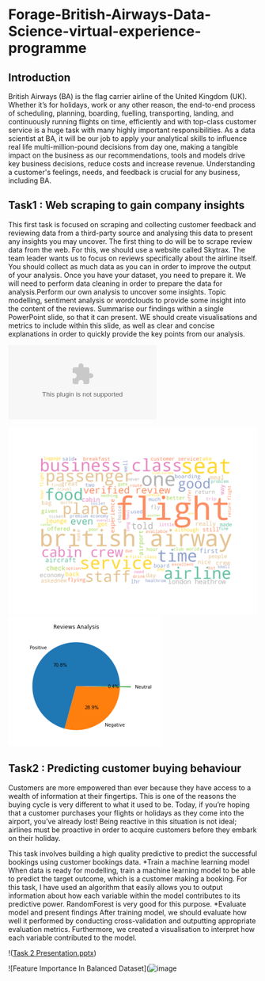 # Forage-British-Airways-Data-Science-virtual-experience-programme

## Introduction
British Airways (BA) is the flag carrier airline of the United Kingdom (UK). Whether it’s for holidays, work or any other reason, the end-to-end process of scheduling, planning, boarding, fuelling, transporting, landing, and continuously running flights on time, efficiently and with top-class customer service is a huge task with many highly important responsibilities.
As a data scientist at BA, it will be our job to apply your analytical skills to influence real life multi-million-pound decisions from day one, making a tangible impact on the business as our recommendations, tools and models drive key business decisions, reduce costs and increase revenue.
Understanding a customer's feelings, needs, and feedback is crucial for any business, including BA.


## Task1 : Web scraping to gain company insights
This first task is focused on scraping and collecting customer feedback and reviewing data from a third-party source and analysing this data to present any insights you may uncover.
The first thing to do will be to scrape review data from the web. For this, we should use a website called Skytrax.
The team leader wants us to focus on reviews specifically about the airline itself. You should collect as much data as you can in order to improve the output of your analysis.
Once you have your dataset, you need to prepare it. We will need to perform data cleaning in order to prepare the data for analysis.Perform our own analysis to uncover some insights. Topic modelling, sentiment analysis or wordclouds to provide some insight into the content of the reviews.
Summarise our findings within a single PowerPoint slide, so that it can present. WE should create visualisations and metrics to include within this slide, as well as clear and concise explanations in order to quickly provide the key points from our analysis.

![Task1 Presentation.pptx](https://github.com/Dinesh276/Forage-British-Airways-Data-Science-virtual-experience-programme/raw/main/Task1/Presentation%20Template%20-%20Task%201.pptx)

![Word Cloud](https://github.com/Dinesh276/Forage-British-Airways-Data-Science-virtual-experience-programme/blob/main/Task1/word_cloud1.png?raw=true)
                 ![Review Sentiments Percentage](https://github.com/Dinesh276/Forage-British-Airways-Data-Science-virtual-experience-programme/blob/main/Task1/Review_Sentiment_percentage.PNG?raw=true)
## Task2 : Predicting customer buying behaviour
Customers are more empowered than ever because they have access to a wealth of information at their fingertips. This is one of the reasons the buying cycle is very different to what it used to be. Today, if you’re hoping that a customer purchases your flights or holidays as they come into the airport, you’ve already lost! Being reactive in this situation is not ideal; airlines must be proactive in order to acquire customers before they embark on their holiday.

This task involves building a high quality predictive to predict the successful bookings using customer bookings data.
*Train a machine learning model
When data is ready for modelling, train a machine learning model to be able to predict the target outcome, which is a customer making a booking. For this task, I have used an algorithm that easily allows you to output information about how each variable within the model contributes to its predictive power. RandomForest is very good for this purpose.
*Evaluate model and present findings
After training model, we should evaluate how well it performed by conducting cross-validation and outputting appropriate evaluation metrics. Furthermore, we created a visualisation to interpret how each variable contributed to the model.

!([Task 2 Presentation.pptx](https://github.com/Dinesh276/Forage-British-Airways-Data-Science-virtual-experience-programme/raw/main/Task%202/Presentation%20Template%20-%20Task%202.pptx))

![Feature Importance In Balanced Dataset](![image](https://user-images.githubusercontent.com/65611232/233256396-c8573cc8-e2e4-49fd-8c48-3a63aee5e4e7.png)

